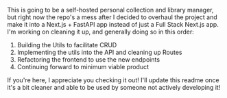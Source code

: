 This is going to be a self-hosted personal collection and library manager, but right now the repo's a mess after I decided to overhaul the project and make it into a Next.js + FastAPI app instead of just a Full Stack Next.js app. I'm working on cleaning it up, and generally doing so in this order:
1. Building the Utils to facilitate CRUD
2. Implementing the utils into the API and cleaning up Routes
3. Refactoring the frontend to use the new endpoints
4. Continuing forward to minimum viable product

If you're here, I appreciate you checking it out! I'll update this readme once it's a bit cleaner and able to be used by someone not actively developing it!
